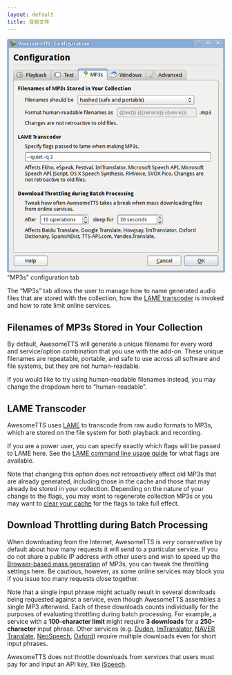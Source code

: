 ```yaml
---
layout: default
title: 音频文件
---
```


![AwesomeTTS configuration dialog with the MP3s tab selected](/assets/images/config.mp3s.png)    &ldquo;MP3s&rdquo; configuration tab

The &ldquo;MP3s&rdquo; tab allows the user to manage how to name generated  audio files that are stored with the collection, how the  [LAME transcoder](http://lame.sourceforge.net)  is invoked and how to rate limit online services.

## Filenames of MP3s Stored in Your Collection

By default, AwesomeTTS will generate a unique filename for every word and  service/option combination that you use with the add-on. These unique  filenames are repeatable, portable, and safe to use across all software and  file systems, but they are not human-readable.

If you would like to try using human-readable filenames instead, you may  change the dropdown here to &ldquo;human-readable&rdquo;.

## LAME Transcoder

AwesomeTTS uses [LAME](http://lame.sourceforge.net) to transcode from raw audio formats to MP3s, which  are stored on the file system for both playback and recording.

If you are a power user, you can specify exactly which flags will be passed  to LAME here. See the [LAME command  line usage guide](http://lame.cvs.sourceforge.net/viewvc/lame/lame/USAGE) for what flags are available.

Note that changing this option does _not_ retroactively affect old  MP3s that are already generated, including those in the cache and those that  may already be stored in your collection. Depending on the nature of your  change to the flags, you may want to regenerate collection MP3s or you may  want to [clear your cache](advanced.html) for the flags to take full  effect.

## Download Throttling during Batch Processing

When downloading from the Internet, AwesomeTTS is _very_  conservative by default about how many requests it will send to a particular  service. If you do not share a public IP address with other users and wish  to speed up the [Browser-based mass generation](/usage/browser.html)  of MP3s, you can tweak the throttling settings here. Be cautious, however,  as some online services may block you if you issue too many requests close  together.

Note that a single input phrase might actually result in several downloads  being requested against a service, even though AwesomeTTS assembles a single  MP3 afterward. Each of these downloads counts individually for the purposes  of evaluating throttling during batch processing. For example, a service  with a **100-character limit** might require **3  downloads** for a **250-character** input phrase. Other  services (e.g. [Duden](/services/duden.html),  [ImTranslator](/services/imtranslator.html),  [NAVER Translate](/services/naver.html),  [NeoSpeech](/services/neospeech.html),  [Oxford](/services/oxford.html)) require multiple downloads even for  short input phrases.

AwesomeTTS does not throttle downloads from services that users must pay  for and input an API key, like [iSpeech](/services/ispeech.html).
